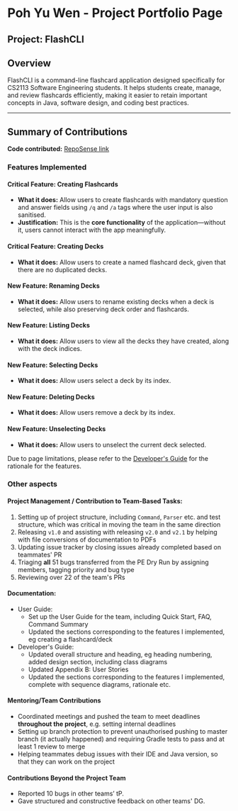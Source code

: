 # Poh Yu Wen - Project Portfolio Page

## Project: FlashCLI
## Overview
FlashCLI is a command-line flashcard application designed specifically for CS2113 Software Engineering students. It helps students create, manage, and review flashcards efficiently, making it easier to retain important concepts in Java, software design, and coding best practices.

--- 
## Summary of Contributions 

**Code contributed:** [RepoSense link](https://nus-cs2113-ay2425s2.github.io/tp-dashboard/?search=Betahaxer&breakdown=true&sort=groupTitle%20dsc&sortWithin=title&since=2025-02-21&timeframe=commit&mergegroup=&groupSelect=groupByRepos&checkedFileTypes=docs~functional-code~test-code~other)

### Features Implemented

#### **Critical Feature**: Creating Flashcards

- **What it does:** Allow users to create flashcards with mandatory question and answer fields using `/q` and `/a` tags where the user input is also sanitised.
- **Justification:** This is the **core functionality** of the application—without it, users cannot interact with the app meaningfully.

#### **Critical Feature**: Creating Decks

- **What it does:** Allow users to create a named flashcard deck, given that there are no duplicated decks.

#### New Feature: Renaming Decks

- **What it does:** Allow users to rename existing decks when a deck is selected, while also preserving deck order and flashcards.

#### New Feature: Listing Decks

- **What it does:** Allow users to view all the decks they have created, along with the deck indices.

#### New Feature: Selecting Decks

- **What it does:** Allow users select a deck by its index.

#### New Feature: Deleting Decks

- **What it does:** Allow users remove a deck by its index.

#### New Feature: Unselecting Decks

- **What it does:** Allow users to unselect the current deck selected.

Due to page limitations, please refer to the [Developer's Guide](https://ay2425s2-cs2113-f11-4.github.io/tp/DeveloperGuide.html) for the rationale for the features.

### Other aspects
#### **Project Management / Contribution to Team-Based Tasks:**
1. Setting up of project structure, including `Command`, `Parser` etc. and test structure, which was critical in moving the team in the same direction
2. Releasing `v1.0` and assisting with releasing `v2.0` and `v2.1` by helping with file conversions of documentation to PDFs
3. Updating issue tracker by closing issues already completed based on teammates' PR
4. Triaging **all** 51 bugs transferred from the PE Dry Run by assigning members, tagging priority and bug type
5. Reviewing over 22 of the team's PRs

#### **Documentation:**
  - User Guide: 
    - Set up the User Guide for the team, including Quick Start, FAQ, Command Summary
    - Updated the sections corresponding to the features I implemented, eg creating a flashcard/deck
  - Developer's Guide:
    - Updated overall structure and heading, eg heading numbering, added design section, including class diagrams
    - Updated Appendix B: User Stories
    - Updated the sections corresponding to the features I implemented, complete with sequence diagrams, rationale etc.

#### Mentoring/Team Contributions
-  Coordinated meetings and pushed the team to meet deadlines **throughout the project**, e.g. setting internal deadlines
- Setting up branch protection to prevent unauthorised pushing to master branch (it actually happened) and requiring Gradle tests to pass and at least 1 review to merge
- Helping teammates debug issues with their IDE and Java version, so that they can work on the project

#### Contributions Beyond the Project Team
- Reported 10 bugs in other teams’ tP.
- Gave structured and constructive feedback on other teams' DG.



